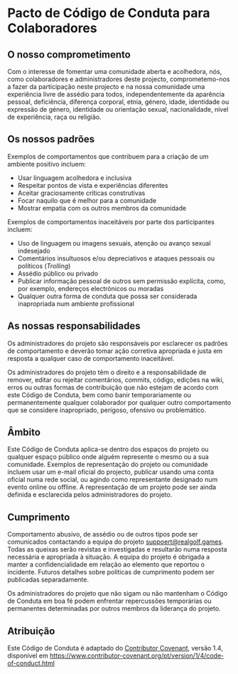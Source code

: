 # Pacto de Código de Conduta para Colaboradores

## O nosso comprometimento

Com o interesse de fomentar uma comunidade aberta e acolhedora, nós,
como colaboradores e administradores deste projecto, comprometemo-nos
a fazer da participação neste projecto e na nossa comunidade uma experiência
livre de assédio para todos, independentemente da aparência pessoal,
deficiência, diferença corporal, etnia, género, idade,
identidade ou expressão de género, identidade ou orientação sexual,
nacionalidade, nível de experiência, raça ou religião.

## Os nossos padrões

Exemplos de comportamentos que contribuem para a criação de um ambiente positivo incluem:

- Usar linguagem acolhedora e inclusiva
- Respeitar pontos de vista e experiências diferentes
- Aceitar graciosamente críticas construtivas
- Focar naquilo que é melhor para a comunidade
- Mostrar empatia com os outros membros da comunidade

Exemplos de comportamentos inaceitáveis por parte dos participantes incluem:

- Uso de linguagem ou imagens sexuais, atenção ou avanço sexual indesejado
- Comentários insultuosos e/ou depreciativos e ataques pessoais ou políticos (_Trolling_)
- Assédio público ou privado
- Publicar informação pessoal de outros sem permissão explícita, como, por exemplo, endereços electrónicos ou moradas
- Qualquer outra forma de conduta que possa ser considerada inapropriada num ambiente profissional

## As nossas responsabilidades

Os administradores do projeto são responsáveis por esclarecer os padrões de
comportamento e deverão tomar ação corretiva apropriada e justa em resposta
a qualquer caso de comportamento inaceitável.

Os administradores do projeto têm o direito e a responsabilidade de
remover, editar ou rejeitar comentários, commits, código, edições
na wiki, erros ou outras formas de contribuição que não estejam de
acordo com este Código de Conduta, bem como banir temporariamente ou
permanentemente qualquer colaborador por qualquer outro comportamento
que se considere inapropriado, perigoso, ofensivo ou problemático.

## Âmbito

Este Código de Conduta aplica-se dentro dos espaços do projeto ou
qualquer espaço público onde alguém represente o mesmo ou a sua
comunidade. Exemplos de representação do projeto ou comunidade incluem
usar um e-mail oficial do projecto, publicar usando uma conta oficial
numa rede social, ou agindo como representante designado num evento
online ou offline. A representação de um projeto pode ser ainda definida
e esclarecida pelos administradores do projeto.

## Cumprimento

Comportamento abusivo, de assédio ou de outros tipos pode ser
comunicados contactando a equipa do projeto <suppoert@realgolf.games>.
Todas as queixas serão revistas e investigadas e resultarão numa resposta
necessária e apropriada à situação. A equipa do projeto é obrigada a manter a
confidencialidade em relação ao elemento que reportou o incidente. Futuros detalhes
sobre políticas de cumprimento podem ser publicadas separadamente.

Os administradores do projeto que não sigam ou não mantenham o
Código de Conduta em boa fé podem enfrentar repercussões temporárias
ou permanentes determinadas por outros membros da liderança do projeto.

## Atribuição

Este Código de Conduta é adaptado do [Contributor Covenant](https://www.contributor-covenant.org),
versão 1.4, disponível em <https://www.contributor-covenant.org/pt/version/1/4/code-of-conduct.html>
